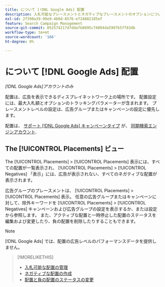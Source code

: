 ```yaml
---
title: について [!DNL Google Ads] 配置
description: 入札可能なプレースメントとネガティブなプレースメントのオプションについて説明します。 [!DNL Google Ads].
exl-id: 2f390a39-99e9-4b0d-8576-e724882185ef
feature: Search Campaign Management
source-git-commit: 052574217d7ddafb8895c74094da5997b5ff83db
workflow-type: tm+mt
source-wordcount: '166'
ht-degree: 0%

---
```


# について [!DNL Google Ads] 配置

*[!DNL Google Ads]アカウントのみ*

配置は、広告を表示できるディスプレイネットワーク上の場所です。 配置設定には、最大入札額とオプションのトラッキングパラメーターが含まれます。 プレースメントレベルの設定は、広告グループまたはキャンペーンの設定に優先します。

配置は、 [サポート [!DNL Google Ads] キャンペーンタイプ](/help/search-social-commerce/introduction/supported-inventory.md) が、 [同期検索エンジンアカウント](/help/search-social-commerce/campaign-management/accounts/ad-network-account-about.md).

## The [!UICONTROL Placements] ビュー

The [!UICONTROL Placements] > [!UICONTROL Placements] 表示には、すべての配置が一覧表示され、 [!UICONTROL Placements] > [!UICONTROL Negatives] 「表示」には、広告が表示されない、すべてのネガティブな配置が表示されます。

広告グループのプレースメントは、 [!UICONTROL Placements] > [!UICONTROL Placements] 表示。 任意の広告グループまたはキャンペーンに対して、除外キーワードを [!UICONTROL Placements] > [!UICONTROL Negatives] キャンペーンおよび広告グループの設定を表示するか、または設定から参照します。  また、アクティブな配置と一時停止した配置のステータスを編集および変更したり、負の配置を削除したりすることもできます。

>[!NOTE]
>
>[!DNL Google Ads] では、配置の広告レベルのパフォーマンスデータを提供しません。

>[!MORELIKETHIS]
>
>* [入札可能な配置の管理](placement-manage.md)
>* [ネガティブな配置の作成](placement-negative-create.md)
>* [配置と負の配置のステータスの変更](placement-status-edit.md)
